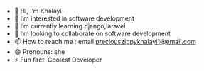 - 👋 Hi, I’m Khalayi
- 👀 I’m interested in software development
- 🌱 I’m currently learning django,laravel
- 💞️ I’m looking to collaborate on software development
- 📫 How to reach me : email preciouszippykhalayi1@email.com
- 😄 Pronouns: she
- ⚡ Fun fact: Coolest Developer

<!---
Khalayi-max/Khalayi-max is a ✨ special ✨ repository because its `README.md` (this file) appears on your GitHub profile.
You can click the Preview link to take a look at your changes.
--->
